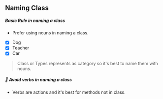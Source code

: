 ## Naming Class

##### Basic Rule in naming a class

- Prefer using nouns in naming a class.

- [x] Dog
- [x] Teacher
- [x] Car

> Class or Types represents as category so it's best to name them with nouns.


##### :no_entry_sign: Avoid verbs in naming a class

- Verbs are actions and it's best for methods not in class.
